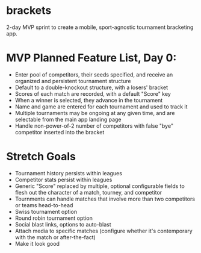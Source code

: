 # brackets

2-day MVP sprint to create a mobile, sport-agnostic tournament bracketing app.

# MVP Planned Feature List, Day 0:

- Enter pool of competitors, their seeds specified, and receive an organized and persistent tournament structure
- Default to a double-knockout structure, with a losers' bracket
- Scores of each match are recorded, with a default "Score" key
- When a winner is selected, they advance in the tournament
- Name and game are entered for each tournament and used to track it
- Multiple tournaments may be ongoing at any given time, and are selectable from the main app landing page
- Handle non-power-of-2 number of competitors with false "bye" competitor inserted into the bracket

# Stretch Goals

- Tournament history persists within leagues
- Competitor stats persist within leagues
- Generic "Score" replaced by multiple, optional configurable fields to flesh out the character of a match, tourney, and competitor
- Tournments can handle matches that involve more than two competitors or teams head-to-head
- Swiss tournament option
- Round robin tournament option
- Social blast links, options to auto-blast
- Attach media to specific matches (configure whether it's contemporary with the match or after-the-fact)
- Make it look good
